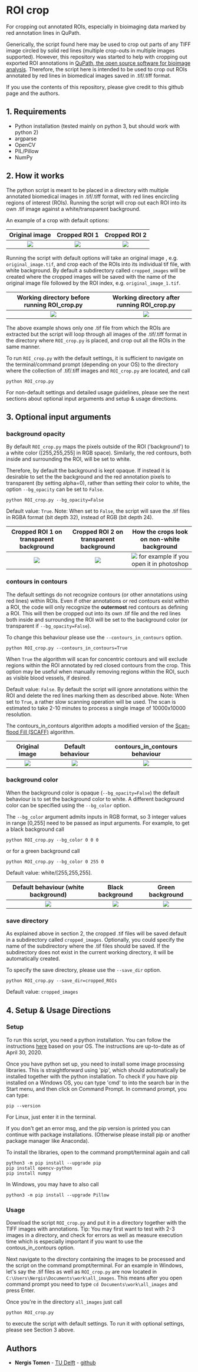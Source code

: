 # ROI crop
For cropping out annotated ROIs, especially in bioimaging data marked by red annotation lines in QuPath.

Generically, the script found here may be used to crop out parts of any TIFF image circled by solid red lines (multiple crop-outs in multiple images supported). However, this repository was started to help with cropping out exported ROI annotations in [QuPath, the open source software for bioimage analysis](https://github.com/qupath/qupath). Therefore, the script here is intended to be used to crop out ROIs annotated by red lines in biomedical images saved in .tif/.tiff format.

If you use the contents of this repository, please give credit to this github page and the authors.

## 1. Requirements
- Python installation (tested mainly on python 3, but should work with python 2)
- argparse
- OpenCV
- PIL/Pillow
- NumPy

## 2. How it works
The python script is meant to be placed in a directory with multiple annotated biomedical images in .tif/.tiff format, with red lines encircling regions of interest (ROIs). Running the script will crop out each ROI into its own .tif image against a white/transparent background.

An example of a crop with default options:

Original image                 |         Cropped ROI 1        |         Cropped ROI 2
:-----------------------------:|:----------------------------:|:-----------------------------:
![](https://github.com/ntomen/ROI_crop/blob/master/readme/original_image.png) | ![](https://github.com/ntomen/ROI_crop/blob/master/readme/original_image_ROI_1.png) | ![](https://github.com/ntomen/ROI_crop/blob/master/readme/original_image_ROI_2.png)

Running the script with default options will take an original image , e.g. `original_image.tif`, and crop each of the ROIs into its individual tif file, with white background. By default a subdirectory called `cropped_images` will be created where the cropped images will be saved with the name of the original image file followed by the ROI index, e.g. `original_image_1.tif`.

Working directory before running ROI_crop.py  |   Working directory after running ROI_crop.py        
:--------------------------------------------:|:----------------------------------------------:
![](https://github.com/ntomen/ROI_crop/blob/master/readme/dir_before.png) | ![](https://github.com/ntomen/ROI_crop/blob/master/readme/dir_after.png)

The above example shows only one .tif file from which the ROIs are extracted but the script will loop through all images of the .tif/.tiff format in the directory where `ROI_crop.py` is placed, and crop out all the ROIs in the same manner.

To run `ROI_crop.py` with the default settings, it is sufficient to navigate on the terminal/command prompt (depending on your OS) to the directory where the collection of .tif/.tiff images and `ROI_crop.py` are located, and call

    python ROI_crop.py

For non-default settings and detailed usage guidelines, please see the next sections about optional input arguments and setup & usage directions.

## 3. Optional input arguments

### background opacity
By default `ROI_crop.py` maps the pixels outside of the ROI ('background') to a white color ([255,255,255] in RGB space). Similarly, the red contours, both inside and surrounding the ROI, will be set to white.

Therefore, by default the background is kept opaque. If instead it is desirable to set the the background and the red annotation pixels to transparent (by setting alpha=0), rather than setting their color to white, the option `--bg_opacity` can be set to `False`.

    python ROI_crop.py --bg_opacity=False

Default value: `True`. Note: When set to `False`, the script will save the .tif files in RGBA format (bit depth 32), instead of RGB (bit depth 24).

Cropped ROI 1 on transparent background |  Cropped ROI 2 on transparent background|  How the crops look on non-white background
:----------------------------:|:-----------------------------:|:----:
 ![](https://github.com/ntomen/ROI_crop/blob/master/readme/original_image_ROI_1_transparent.png) | ![](https://github.com/ntomen/ROI_crop/blob/master/readme/original_image_ROI_2_transparent.png) |    ![](https://github.com/ntomen/ROI_crop/blob/master/readme/transparent_eg.png) for example if you open it in photoshop
	


### contours in contours
The default settings do not recognize contours (or other annotations using red lines) within ROIs. 
Even if other annotations or red contours exist within a ROI, the code will only recognize the **outermost** red contours as defining a ROI. This will then be cropped out into its own .tif file and the red lines both inside and surrounding the ROI will be set to the background color (or transparent if `--bg_opacity=False`).

To change this behaviour please use the `--contours_in_contours` option.

    python ROI_crop.py --contours_in_contours=True

When `True` the algorithm will scan for concentric contours and will exclude regions within the ROI annotated by red closed contours from the crop. This option may be useful when manually removing regions within the ROI, such as visible blood vessels, if desired.

Default value: `False`. By default the script will ignore annotations within the ROI and delete the red lines marking them as described above. Note: When set to `True`, a rather slow scanning operation will be used. The scan is estimated to take 2-10 minutes to process a single image of 10000x10000 resolution.

The contours_in_contours algorithm adopts a modified version of the [Scan-flood Fill (SCAFF)](https://github.com/SherylHYX/Scan-flood-Fill) algorithm.

Original image |  Default behaviour|  contours_in_contours behaviour
:----------------------------:|:-----------------------------:|:----:
 ![](https://github.com/ntomen/ROI_crop/blob/master/readme/original_im_crop.png) | ![](https://github.com/ntomen/ROI_crop/blob/master/readme/original_image_ROI_1.png) |    ![](https://github.com/ntomen/ROI_crop/blob/master/readme/original_image_ROI_1_c_in_c.png)
### background color
When the background color is opaque (`--bg_opacity=False`) the default behaviour is to set the background color to white. A different background color can be specified using the `--bg_color` option.

The `--bg_color` argument admits inputs in RGB format, so 3 integer values in range [0,255] need to be passed as input arguments. For example, to get a black background call

    python ROI_crop.py --bg_color 0 0 0
    
or for a green background call

    python ROI_crop.py --bg_color 0 255 0

Default value: white/[255,255,255].

Default behaviour (white background) |  Black background|  Green background
:----------------------------:|:-----------------------------:|:----:
 ![](https://github.com/ntomen/ROI_crop/blob/master/readme/original_image_ROI_2.png) | ![](https://github.com/ntomen/ROI_crop/blob/master/readme/original_image_ROI_2_bg_black.png) |    ![](https://github.com/ntomen/ROI_crop/blob/master/readme/original_image_ROI_2_bg_green.png)
 
### save directory
As explained above in section 2, the cropped .tif files will be saved default in a subdirectory called `cropped_images`. Optionally, you could specify the name of the subdirectory where the .tif files should be saved. If the subdirectory does not exist in the current working directory, it will be automatically created.

To specify the save directory, please use the `--save_dir` option.

    python ROI_crop.py --save_dir=cropped_ROIs

Default value: `cropped_images`

## 4. Setup & Usage Directions

### Setup

To run this script, you need a python installation. You can follow the instructions [here](https://realpython.com/installing-python) based on your OS. The instructions are up-to-date as of April 30, 2020.

Once you have python set up, you need to install some image processing libraries. This is straightforward using 'pip', which should automatically be installed together with the python installation. To check if you have pip installed on a Windows OS, you can type 'cmd' to into the search bar in the Start menu, and then click on Command Prompt. In command prompt, you can type:

    pip --version

For Linux, just enter it in the terminal.

If you don't get an error msg, and the pip version is printed you can continue with package installations. (Otherwise please install pip or another package manager like Anaconda).

To install the libraries, open to the command prompt/terminal again and call

    python3 -m pip install --upgrade pip
    pip install opencv-python
    pip install numpy

In Windows, you may have to also call

    python3 -m pip install --upgrade Pillow

### Usage

Download the script `ROI_crop.py` and put it in a directory together with the TIFF images with annotations. Tip: You may first want to test with 2-3 images in a directory, and check for errors as well as measure execution time which is especially important if you want to use the contous_in_contours option.

Next navigate to the directory containing the images to be processed and the script on the command prompt/terminal. For an example in Windows, let's say the .tif files as well as `ROI_crop.py` are now located in `C:\Users\Nergis\Documents\work\all_images`. This means after you open command prompt you need to type <code>cd&nbsp;Documents\work\all_images</code> and press Enter.

Once you're in the directory `all_images` just call

    python ROI_crop.py

to execute the script with default settings. To run it with optional settings, please see Section 3 above.

## Authors

* **Nergis Tomen** - [TU Delft](https://www.tudelft.nl/en/eemcs/the-faculty/departments/intelligent-systems/pattern-recognition-bioinformatics/computer-vision-lab/people/nergis-toemen/) - [github](https://github.com/ntomen)
